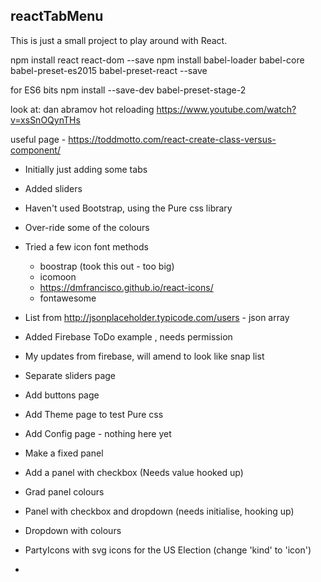 ## reactTabMenu

This is just a small project to play around with React.

npm install react react-dom --save
npm install babel-loader babel-core babel-preset-es2015 babel-preset-react --save

for ES6 bits
npm install --save-dev babel-preset-stage-2

look at: dan abramov  hot reloading
https://www.youtube.com/watch?v=xsSnOQynTHs

useful page - https://toddmotto.com/react-create-class-versus-component/

- Initially just adding some tabs
- Added sliders
- Haven't used Bootstrap, using the Pure css library
- Over-ride some of the colours
- Tried a few icon font methods
    - boostrap (took this out - too big)
    - icomoon
    - https://dmfrancisco.github.io/react-icons/
    - fontawesome

- List from http://jsonplaceholder.typicode.com/users - json array
- Added Firebase ToDo example , needs permission
- My updates from firebase, will amend to look like snap list
- Separate sliders page
- Add buttons page
- Add Theme page to test Pure css
- Add Config page - nothing here yet
- Make a fixed panel
- Add a panel with checkbox (Needs value hooked up)
- Grad panel colours
- Panel with checkbox and dropdown (needs initialise, hooking up)
- Dropdown with colours
- PartyIcons with svg icons for the US Election (change 'kind' to 'icon')
- 